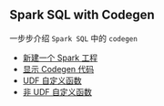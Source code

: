 Spark SQL with Codegen
----
一步步介绍 `Spark SQL` 中的 `codegen`

- [新建一个 Spark  工程](doc/new_spark_sql_project.md)
- [显示 Codegen 代码](doc/show_codegen_code.md)
- [UDF 自定义函数](doc/udf_example1.md)
- [非 UDF 自定义函数](doc/udf_example2.md)